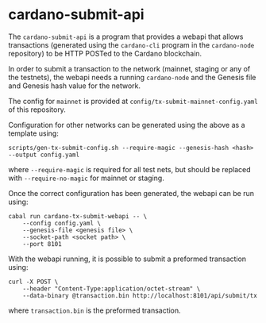 # cardano-submit-api

The `cardano-submit-api` is a program that provides a webapi that allows transactions
(generated using the `cardano-cli` program in the `cardano-node` repository) to be HTTP POSTed
to the Cardano blockchain.

In order to submit a transaction to the network (mainnet, staging or any of the testnets), the
webapi needs a running `cardano-node` and the Genesis file and Genesis hash value for the network.

The config for `mainnet` is provided at `config/tx-submit-mainnet-config.yaml` of this repository.

Configuration for other networks can be generated using the above as a template using:
```
scripts/gen-tx-submit-config.sh --require-magic --genesis-hash <hash> --output config.yaml
```
where `--require-magic` is required for all test nets, but should be replaced with
`--require-no-magic` for mainnet or staging.

Once the correct configuration has been generated, the webapi can be run using:
```
cabal run cardano-tx-submit-webapi -- \
    --config config.yaml \
    --genesis-file <genesis file> \
    --socket-path <socket path> \
    --port 8101
```

With the webapi running, it is possible to submit a preformed transaction using:
```
curl -X POST \
    --header "Content-Type:application/octet-stream" \
    --data-binary @transaction.bin http://localhost:8101/api/submit/tx
```
where `transaction.bin` is the preformed transaction.
